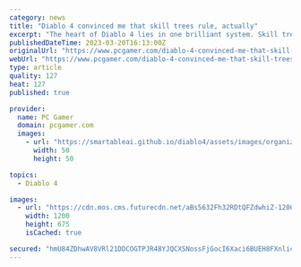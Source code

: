```yaml
---
category: news
title: "Diablo 4 convinced me that skill trees rule, actually"
excerpt: "The heart of Diablo 4 lies in one brilliant system. Skill trees are easy to make fun of because nobody can seriously insist there's a thrill in having 3% extra critical strike chance on your fire bolt ..."
publishedDateTime: 2023-03-20T16:13:00Z
originalUrl: "https://www.pcgamer.com/diablo-4-convinced-me-that-skill-trees-rule-actually/"
webUrl: "https://www.pcgamer.com/diablo-4-convinced-me-that-skill-trees-rule-actually/"
type: article
quality: 127
heat: 127
published: true

provider:
  name: PC Gamer
  domain: pcgamer.com
  images:
    - url: "https://smartableai.github.io/diablo4/assets/images/organizations/pcgamer.com-50x50.jpg"
      width: 50
      height: 50

topics:
  - Diablo 4

images:
  - url: "https://cdn.mos.cms.futurecdn.net/aBs5632Fh32RDtQFZdwhiZ-1200-80.jpg"
    width: 1200
    height: 675
    isCached: true

secured: "hmU84ZDhwAV8VRl21DDCOGTPJR48YJQCXSNossFjGocI6Xaci6BUEH8FXnlic3HFa5SB853OizmY0/BmNs96k5AeI3K5x3gxYLFYAtuEC/i/r+rhnXkNluHYrKIrOHiPsWVTPBFSdfAMov2wJEhhhhTBkl0nRsPB4vmfTjmrN9a/oBqUB8nVPca3+C60kFXn3cZ9mAIsWD3YLVdjJQeK9C+5h0vtKEjk+SNqLCf8phlKOXZkk7VzQUX45l9Fgw5zY/OPtf1sn+yCxqigR+piw5YVueQNzxGzt+JkAfZSDrqAt1GFAxt3rtm01AfifUxMFJQJFpJuoN+cPkr1xMnrhY5Kf+Jqqbx+tnNQDQnKcBA=;OkV0J9x7wRap0RME8cq5QA=="
---
```


